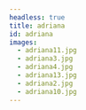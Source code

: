 ```yaml
---
headless: true
title: adriana
id: adriana
images:
  - adriana11.jpg
  - adriana3.jpg
  - adriana4.jpg
  - adriana13.jpg
  - adriana2.jpg
  - adriana10.jpg
---
```

